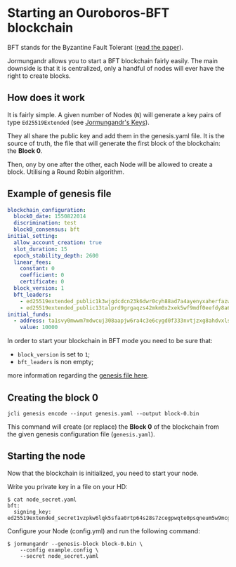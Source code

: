 # Starting an Ouroboros-BFT blockchain

BFT stands for the Byzantine Fault Tolerant
([read the paper](https://iohk.io/research/papers/#L5IHCV53)).

Jormungandr allows you to start a BFT blockchain fairly easily. The main
downside is that it is centralized, only a handful of nodes will ever have
the right to create blocks.

## How does it work

It is fairly simple. A given number of Nodes (`N`) will generate
a key pairs of type `Ed25519Extended` (see
[Jormungandr's Keys](./jormungandr_keys.md)).

They all share the public key and add them in the genesis.yaml file.
It is the source of truth, the file that will generate the first block
of the blockchain: the **Block 0**.

Then, ony by one after the other, each Node will be allowed to create a block.
Utilising a Round Robin algorithm.

## Example of genesis file

```yaml
blockchain_configuration:
  block0_date: 1550822014
  discrimination: test
  block0_consensus: bft
initial_setting:
  allow_account_creation: true
  slot_duration: 15
  epoch_stability_depth: 2600
  linear_fees:
    constant: 0
    coefficient: 0
    certificate: 0
  block_version: 1
  bft_leaders:
    - ed25519extended_public1k3wjgdcdcn23k6dwr0cyh88ad7a4ayenyxaherfazwy363pyy8wqppn7j3
    - ed25519extended_public13talprd9grgaqzs42mkm0x2xek5wf9mdf0eefdy8a6dk5grka2gstrp3en
initial_funds:
  - address: ta1svy0mwwm7mdwcuj308aapjw6ra4c3e6cygd0f333nvtjzxg8ahdvxlswdf0
    value: 10000
```

In order to start your blockchain in BFT mode you need to be sure that:

* `block_version` is set to `1`;
* `bft_leaders` is non empty;

more information regarding the [genesis file here](./genesis_file.md).

## Creating the block 0

```
jcli genesis encode --input genesis.yaml --output block-0.bin
```

This command will create (or replace) the **Block 0** of the blockchain
from the given genesis configuration file (`genesis.yaml`).

## Starting the node

Now that the blockchain is initialized, you need to start your node.

Write you private key in a file on your HD:

```
$ cat node_secret.yaml
bft:
  signing_key: ed25519extended_secret1vzpkw6lqk5sfaa0rtp64s28s7zcegpwqte0psqneum5w9mcgafd0gwexmfn7s96lqja5sv520zx6hx5hd0qsgahp3ta8grrrxkd8n0cjmaqre
```

Configure your Node (config.yml) and run the following command:

```
$ jormungandr --genesis-block block-0.bin \
    --config example.config \
    --secret node_secret.yaml
```
